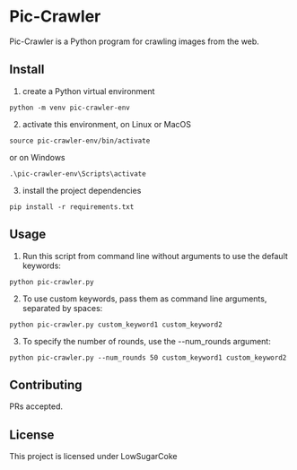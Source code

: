 

# Pic-Crawler

Pic-Crawler is a Python program for crawling images from the web.

## Install


1. create a Python virtual environment
```
python -m venv pic-crawler-env
```
2. activate this environment, on Linux or MacOS
```
source pic-crawler-env/bin/activate
```
or on Windows
```
.\pic-crawler-env\Scripts\activate
```
3. install the project dependencies
```
pip install -r requirements.txt
```

## Usage

1. Run this script from command line without arguments to use the default keywords:
```
python pic-crawler.py
```
2. To use custom keywords, pass them as command line arguments, separated by spaces:
```  
python pic-crawler.py custom_keyword1 custom_keyword2
```
3. To specify the number of rounds, use the --num_rounds argument:
```
python pic-crawler.py --num_rounds 50 custom_keyword1 custom_keyword2
```

## Contributing

PRs accepted.

## License

This project is licensed under LowSugarCoke